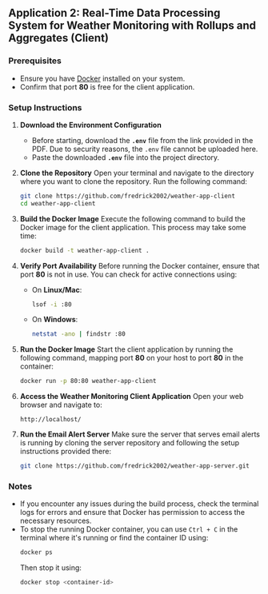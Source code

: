 ## Application 2: Real-Time Data Processing System for Weather Monitoring with Rollups and Aggregates (Client)

### Prerequisites
- Ensure you have [Docker](https://www.docker.com/get-started) installed on your system.
- Confirm that port **80** is free for the client application.

### Setup Instructions

1. **Download the Environment Configuration**
   - Before starting, download the **`.env`** file from the link provided in the PDF. Due to security reasons, the `.env` file cannot be uploaded here.
   - Paste the downloaded **`.env`** file into the project directory.

2. **Clone the Repository**
   Open your terminal and navigate to the directory where you want to clone the repository. Run the following command:
   ```bash
   git clone https://github.com/fredrick2002/weather-app-client
   cd weather-app-client
   ```

3. **Build the Docker Image**
   Execute the following command to build the Docker image for the client application. This process may take some time:
   ```bash
   docker build -t weather-app-client .
   ```

4. **Verify Port Availability**
   Before running the Docker container, ensure that port **80** is not in use. You can check for active connections using:
   - On **Linux/Mac**:
     ```bash
     lsof -i :80
     ```
   - On **Windows**:
     ```bash
     netstat -ano | findstr :80
     ```

5. **Run the Docker Image**
   Start the client application by running the following command, mapping port **80** on your host to port **80** in the container:
   ```bash
   docker run -p 80:80 weather-app-client
   ```

6. **Access the Weather Monitoring Client Application**
   Open your web browser and navigate to:
   ```
   http://localhost/
   ```

7. **Run the Email Alert Server**
   Make sure the server that serves email alerts is running by cloning the server repository and following the setup instructions provided there:
   ```bash
   git clone https://github.com/fredrick2002/weather-app-server.git
   ```

### Notes
- If you encounter any issues during the build process, check the terminal logs for errors and ensure that Docker has permission to access the necessary resources.
- To stop the running Docker container, you can use `Ctrl + C` in the terminal where it's running or find the container ID using:
  ```bash
  docker ps
  ```
  Then stop it using:
  ```bash
  docker stop <container-id>
  ```